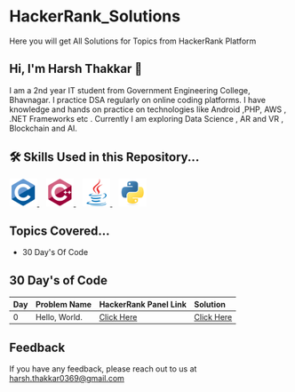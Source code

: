 # HackerRank_Solutions

Here you will get All Solutions for Topics from HackerRank Platform


## Hi, I'm Harsh Thakkar 👋
I am a 2nd year IT student from Government Engineering College, Bhavnagar. I practice DSA regularly on online coding platforms. I have knowledge and hands on practice on technologies like Android ,PHP, AWS , .NET Frameworks etc .
Currently I am exploring Data Science , AR and VR , Blockchain and AI.


## 🛠 Skills Used in this Repository...
 <a href="https://www.cprogramming.com/" target="_blank" rel="noreferrer"> <img src="https://raw.githubusercontent.com/devicons/devicon/master/icons/c/c-original.svg" alt="c" height="50" width="50"/> </a> 
   &nbsp;&nbsp;
 <a href="https://www.w3schools.com/cpp/" target="_blank" rel="noreferrer"> <img src="https://raw.githubusercontent.com/devicons/devicon/master/icons/cplusplus/cplusplus-original.svg" alt="cplusplus" height="50" width="50"/> </a>
   &nbsp;&nbsp;
  <a href="https://www.java.com" target="_blank" rel="noreferrer"> <img src="https://raw.githubusercontent.com/devicons/devicon/master/icons/java/java-original.svg" alt="java" height="50" width="50"/> </a>
   &nbsp;&nbsp;
   <a href="https://www.python.org" target="_blank" rel="noreferrer"> <img src="https://raw.githubusercontent.com/devicons/devicon/master/icons/python/python-original.svg" alt="python" height="50" width="50"/> </a>


## Topics Covered...

- 30 Day's Of Code



## 30 Day's of Code




| Day | Problem Name     | HackerRank Panel Link                       |Solution|
| :-------- | :------- | :-------------------------------- | :-----|
| 0      | Hello, World. | [Click Here](https://www.hackerrank.com/challenges/30-hello-world/problem?isFullScreen=true) |[Click Here](https://github.com/Harsh971/HackerRank_Solutions/tree/main/Tutorials/30%20Days%20of%20Code/0%20-%20Hello%20World)|




## Feedback

If you have any feedback, please reach out to us at harsh.thakkar0369@gmail.com

